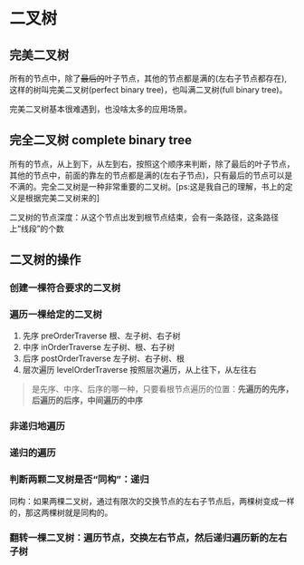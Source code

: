 # 二叉树

## 完美二叉树

所有的节点中，除了~~最后的~~叶子节点，其他的节点都是满的(左右子节点都存在),这样的树叫完美二叉树(perfect binary tree)，也叫满二叉树(full binary tree)。

完美二叉树基本很难遇到，也没啥太多的应用场景。

## 完全二叉树 complete binary tree

所有的节点，从上到下，从左到右，按照这个顺序来判断，除了最后的叶子节点，其他的节点中，前面的靠左的节点都是满的(左右子节点)，只有最后的节点可以是不满的。完全二叉树是一种非常重要的二叉树。[ps:这是我自己的理解，书上的定义是根据完美二叉树来的]

二叉树的节点深度：从这个节点出发到根节点结束，会有一条路径，这条路径上“线段”的个数

## 二叉树的操作

### 创建一棵符合要求的二叉树

### 遍历一棵给定的二叉树

1. 先序 preOrderTraverse 根、左子树、右子树
2. 中序 inOrderTraverse 左子树、根、右子树
3. 后序 postOrderTraverse 左子树、右子树、根
4. 层次遍历 levelOrderTraverse 按照层次遍历，从上往下，从左往右

> 是先序、中序、后序的哪一种，只要看根节点遍历的位置：**先遍历的先序，后遍历的后序，中间遍历的中序**

### 非递归地遍历

### 递归的遍历

### 判断两颗二叉树是否“同构”：**递归**

同构：如果两棵二叉树，通过有限次的交换节点的左右子节点后，两棵树变成一样的，那这两棵树就是同构的。

### 翻转一棵二叉树：遍历节点，交换左右节点，然后递归遍历新的左右子树
